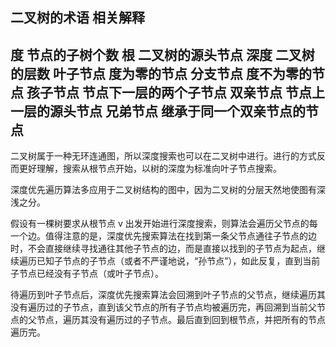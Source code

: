 ## 二叉树的术语	相关解释

度	节点的子树个数
根	二叉树的源头节点
深度
二叉树的层数
叶子节点	度为零的节点
分支节点	度不为零的节点
孩子节点	节点下一层的两个子节点
双亲节点	节点上一层的源头节点
兄弟节点	继承于同一个双亲节点的节点
---
二叉树属于一种无环连通图，所以深度搜索也可以在二叉树中进行。进行的方式反而更好理解，搜索从根节点开始，以树的深度为标准向叶子节点搜索。

深度优先遍历算法多应用于二叉树结构的图中，因为二叉树的分层天然地使图有深浅之分。

假设有一棵树要求从根节点 v 出发开始进行深度搜索，则算法会遍历父节点的每一个边。值得注意的是，深度优先搜索算法在找到第一条父节点通往子节点的边时，不会直接继续寻找通往其他子节点的边，而是直接以找到的子节点为起点，继续遍历已知子节点的子节点（或者不严谨地说，“孙节点”），如此反复，直到当前子节点已经没有子节点（或叶子节点）。

待遍历到叶子节点后，深度优先搜索算法会回溯到叶子节点的父节点，继续遍历其没有遍历过的子节点，直到该父节点的所有子节点均被遍历完，再回溯到当前父节点的父节点，遍历其没有遍历过的子节点。最后直到回到根节点，并把所有的节点遍历完。
